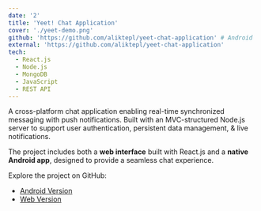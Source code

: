 ```yaml
---
date: '2'
title: 'Yeet! Chat Application'
cover: './yeet-demo.png'
github: 'https://github.com/aliktepl/yeet-chat-application' # Android
external: 'https://github.com/aliktepl/yeet-chat-application'
tech:
  - React.js
  - Node.js
  - MongoDB
  - JavaScript
  - REST API
---
```


A cross-platform chat application enabling real-time synchronized messaging with push notifications. Built with an MVC-structured Node.js server to support user authentication, persistent data management, & live notifications.

The project includes both a **web interface** built with React.js and a **native Android app**, designed to provide a seamless chat experience.

Explore the project on GitHub:

- [Android Version](https://github.com/aliktepl/yeet-chat-application)
- [Web Version](https://github.com/aliktepl/AP2_EX2)
